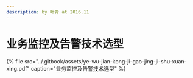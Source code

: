 ```yaml
---
description: by 叶青 at 2016.11
---
```


# 业务监控及告警技术选型

{% file src="../.gitbook/assets/ye-wu-jian-kong-ji-gao-jing-ji-shu-xuan-xing.pdf" caption="业务监控及告警技术选型" %}



